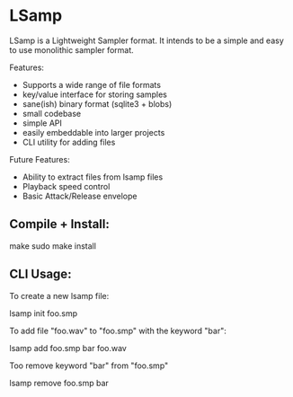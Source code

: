 LSamp
=====

LSamp is a Lightweight Sampler format. It intends to be a simple and easy
to use monolithic sampler format. 

Features:
- Supports a wide range of file formats
- key/value interface for storing samples
- sane(ish) binary format (sqlite3 + blobs)
- small codebase
- simple API
- easily embeddable into larger projects
- CLI utility for adding files

Future Features:
- Ability to extract files from lsamp files
- Playback speed control
- Basic Attack/Release envelope

Compile + Install:
------------------

make
sudo make install

CLI Usage:
----------

To create a new lsamp file:

lsamp init foo.smp
   
To add file "foo.wav" to "foo.smp" with the keyword "bar":

lsamp add foo.smp bar foo.wav

Too remove keyword "bar" from "foo.smp"

lsamp remove foo.smp bar


